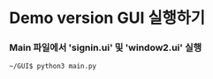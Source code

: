# Demo version GUI 실행하기

### Main 파일에서 'signin.ui' 및 'window2.ui' 실행
```
~/GUI$ python3 main.py
```
